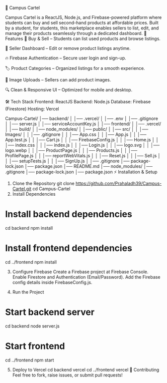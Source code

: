 📌 Campus Cartel

Campus Cartel is a ReactJS, Node.js, and Firebase-powered platform where students can buy and sell second-hand products at affordable prices. Built by a student, for students, this marketplace enables sellers to list, edit, and manage their products seamlessly through a dedicated dashboard.
🚀 Features
📌 Buy & Sell – Students can list used products and browse listings.

🛒 Seller Dashboard – Edit or remove product listings anytime.

🔥 Firebase Authentication – Secure user login and sign-up.

🏷️ Product Categories – Organized listings for a smooth experience.

📸 Image Uploads – Sellers can add product images.

🔍 Clean & Responsive UI – Optimized for mobile and desktop.

🛠️ Tech Stack
Frontend: ReactJS
Backend: Node.js
Database: Firebase (Firestore)
Hosting: Vercel

Campus-Cartel/
│── backend/
│   │── .vercel/
│   │── .env
│   │── .gitignore
│   │── server.js
│   │── serviceAccountKey.js
│
│── frontend/
│   │── .vercel/
│   │── build/
│   │── node_modules/
│   │── public/
│   │── src/
│   │   │── Images/
│   │   │── .gitignore
│   │   │── App.css
│   │   │── App.js
│   │   │── App.test.js
│   │   │── Cart.js
│   │   │── FirebaseConfig.js
│   │   │── Home.js
│   │   │── index.css
│   │   │── index.js
│   │   │── Login.js
│   │   │── logo.svg
│   │   │── logo.webp
│   │   │── ProductPage.js
│   │   │── Products.js
│   │   │── ProfilePage.js
│   │   │── reportWebVitals.js
│   │   │── Reset.js
│   │   │── Sell.js
│   │   │── setupTests.js
│   │   │── SignUp.js
│
│── .gitignore
│── package-lock.json
│── package.json
│── README.md
│── node_modules/
│── .gitignore
│── package-lock.json
│── package.json
⚡ Installation & Setup
1. Clone the Repository
git clone https://github.com/Prahaladh39/Campus-Cartel.git
cd Campus-Cartel
2. Install Dependencies
# Install backend dependencies
cd backend
npm install
# Install frontend dependencies
cd ../frontend
npm install

3. Configure Firebase
Create a Firebase project at Firebase Console.
Enable Firestore and Authentication (Email/Password).
Add the Firebase config details inside FirebaseConfig.js.

4. Run the Project
# Start backend server
cd backend
node server.js
# Start frontend
cd ../frontend
npm start

5. Deploy to Vercel
cd backend
vercel
cd ../frontend
vercel
🤝 Contributing
Feel free to fork, raise issues, or submit pull requests!

